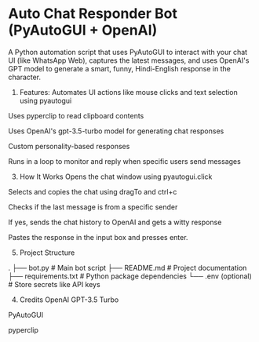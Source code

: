 # Auto Chat Responder Bot (PyAutoGUI + OpenAI)
A Python automation script that uses PyAutoGUI to interact with your chat UI (like WhatsApp Web), captures the latest messages, and uses OpenAI's GPT model to generate a smart, funny, Hindi-English response in the character.
1. Features:
Automates UI actions like mouse clicks and text selection using pyautogui

Uses pyperclip to read clipboard contents

Uses OpenAI's gpt-3.5-turbo model for generating chat responses

Custom personality-based responses 

Runs in a loop to monitor and reply when specific users send messages

3. How It Works
Opens the chat window using pyautogui.click

Selects and copies the chat using dragTo and ctrl+c

Checks if the last message is from a specific sender

If yes, sends the chat history to OpenAI and gets a witty response

Pastes the response in the input box and presses enter.

5. Project Structure

.
├── bot.py                  # Main bot script
├── README.md               # Project documentation
├── requirements.txt        # Python package dependencies
└── .env (optional)         # Store secrets like API keys

 4. Credits
OpenAI GPT-3.5 Turbo

PyAutoGUI

pyperclip
